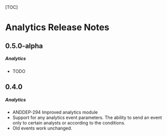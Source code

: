 [TOC]
# Analytics Release Notes
## 0.5.0-alpha
##### Analytics
* TODO
## 0.4.0
##### Analytics
* ANDDEP-294 Improved analytics module
* Support for any analytics event parameters. The ability to send an event only to certain analysts or according to the conditions.
* Old events work unchanged.